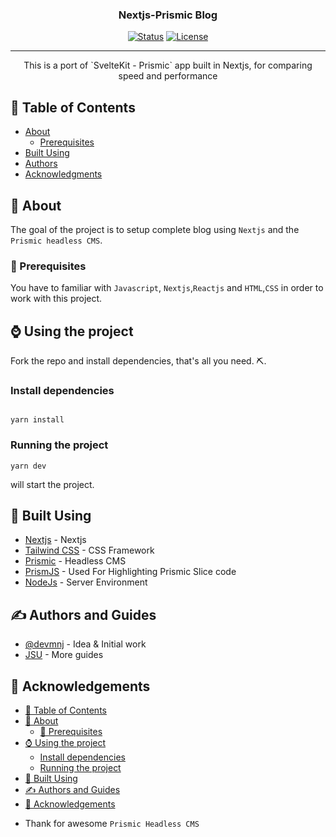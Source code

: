 
<h3 align="center">Nextjs-Prismic Blog </h3>

<div align="center">

[![Status](https://img.shields.io/badge/status-active-success.svg)]() 
[![License](https://img.shields.io/badge/license-MIT-blue.svg)](/LICENSE)

</div>

---

<p align="center"> This is a port of `SvelteKit - Prismic` app built in Nextjs, for comparing speed and performance 
    <br> 
</p>

## 📝 Table of Contents

- [About](#about)
  - [Prerequisites](#-prerequisites-)
- [Built Using](#built_using)
- [Authors](#authors)
- [Acknowledgments](#acknowledgement)

## 🧐 About <a name = "about"></a>

The goal of the project is to setup complete blog using `Nextjs` and the` Prismic headless CMS`.


### 🧒 Prerequisites <a name = "Prerequisites"></a>

You have to familiar with `Javascript`, `Nextjs`,`Reactjs` and `HTML`,`CSS`   in order to work with this project.

## ⌚ Using the project

Fork the repo and install dependencies, that's all you need. ⛏️. 
### Install dependencies
```

yarn install
```
### Running the project
```
yarn dev
```

 
 will start the project.
 

## 🚀  Built Using <a name = "built_using"></a>

- [Nextjs](http://nextjs.org/) - Nextjs
- [Tailwind CSS](https://tailwindcss.com/) - CSS Framework
- [Prismic](https://prismic.o.com/) - Headless CMS
- [PrismJS](https://prismjs.com/) - Used For Highlighting Prismic Slice code
- [NodeJs](https://nodejs.org/en/) - Server Environment

## ✍️ Authors <a name = "authors"></a> and Guides
- [@devmnj](https://github.com/devmnj) - Idea & Initial work
- [JSU](http://javascriptsu.wordpress.com/tag/nextjs) - More guides

## 🎉 Acknowledgements <a name = "acknowledgement"></a>

<!-- @import "[TOC]" {cmd="toc" depthFrom=1 depthTo=6 orderedList=false} -->

<!-- code_chunk_output -->

- [📝 Table of Contents](#table-of-contents)
- [🧐 About ](#about-a-name-abouta)
  - [🧒 Prerequisites ](#prerequisites-a-name-prerequisitesa)
- [⌚ Using the project](#using-the-project)
  - [Install dependencies](#install-dependencies)
  - [Running the project](#running-the-project)
- [🚀  Built Using ](#built-using-a-name-built_usinga)
- [✍️ Authors  and Guides](#️-authors-a-name-authorsa-and-guides)
- [🎉 Acknowledgements ](#acknowledgements-a-name-acknowledgementa)

<!-- /code_chunk_output -->

- Thank for awesome `Prismic Headless CMS`
